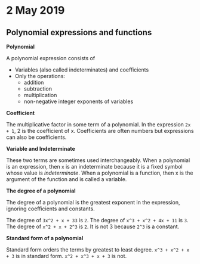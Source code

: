 # 2 May 2019

## Polynomial expressions and functions

**Polynomial**

A polynomial expression consists of

- Variables (also called indeterminates) and coefficients
- Only the operations:
  - addition
  - subtraction
  - multiplication
  - non-negative integer exponents of variables

**Coefficient**

The multiplicative factor in some term of a polynomial.
In the expression `2x + 1`, 2 is the coefficient of x.
Coefficients are often numbers but expressions can also be coefficients.

**Variable and Indeterminate**

These two terms are sometimes used interchangeably.
When a polynomial is an expression, then `x` is an indeterminate because it is a
fixed symbol whose value is _indeterminate_.
When a polynomial is a function, then x is the argument of the function and is
called a variable.

**The degree of a polynomial**

The degree of a polynomial is the greatest exponent in the expression, ignoring
coefficients and constants.

The degree of `3x^2 + x + 33` is `2`.
The degree of `x^3 + x^2 + 4x + 11` is `3`.
The degree of `x^2 + x + 2^3` is `2`. It is not 3 because `2^3` is a constant.

**Standard form of a polynomial**

Standard form orders the terms by greatest to least degree.
`x^3 + x^2 + x + 3` is in standard form.
`x^2 + x^3 + x + 3` is not.
